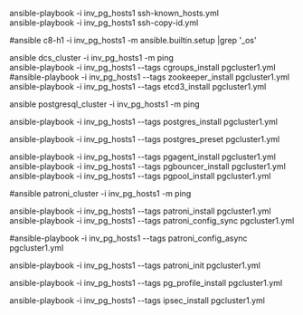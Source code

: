 ansible-playbook -i inv_pg_hosts1 ssh-known_hosts.yml<BR>
ansible-playbook -i inv_pg_hosts1 ssh-copy-id.yml<BR>

#ansible c8-h1 -i inv_pg_hosts1 -m ansible.builtin.setup |grep '_os'<BR>

ansible dcs_cluster -i inv_pg_hosts1 -m ping<BR>
ansible-playbook -i inv_pg_hosts1 --tags cgroups_install pgcluster1.yml<BR>
#ansible-playbook -i inv_pg_hosts1 --tags zookeeper_install pgcluster1.yml<BR>
ansible-playbook -i inv_pg_hosts1 --tags etcd3_install pgcluster1.yml<BR>

ansible postgresql_cluster -i inv_pg_hosts1 -m ping<BR>

ansible-playbook -i inv_pg_hosts1 --tags postgres_install pgcluster1.yml<BR>

ansible-playbook -i inv_pg_hosts1 --tags postgres_preset pgcluster1.yml<BR>

ansible-playbook -i inv_pg_hosts1 --tags pgagent_install pgcluster1.yml<BR>
ansible-playbook -i inv_pg_hosts1 --tags pgbouncer_install pgcluster1.yml<BR>
ansible-playbook -i inv_pg_hosts1 --tags pgpool_install pgcluster1.yml<BR>

#ansible patroni_cluster -i inv_pg_hosts1 -m ping<BR>

ansible-playbook -i inv_pg_hosts1 --tags patroni_install pgcluster1.yml<BR>
ansible-playbook -i inv_pg_hosts1 --tags patroni_config_sync pgcluster1.yml<BR>

#ansible-playbook -i inv_pg_hosts1 --tags patroni_config_async pgcluster1.yml<BR>

ansible-playbook -i inv_pg_hosts1 --tags patroni_init pgcluster1.yml<BR>

ansible-playbook -i inv_pg_hosts1 --tags pg_profile_install pgcluster1.yml<BR>

ansible-playbook -i inv_pg_hosts1 --tags ipsec_install pgcluster1.yml<BR>
